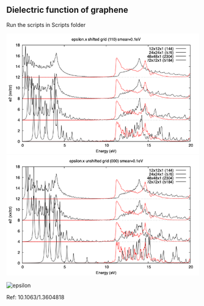 ## Dielectric function of graphene

Run the scripts in Scripts folder

![epsilon](Ref/compk.png?raw=true "epsilon")
![epsilon](Ref/compk_unshifted.png?raw=true "epsilon")

![epsilon](Ref/graphene-DF.png?raw=true "epsilon")

Ref: 10.1063/1.3604818
